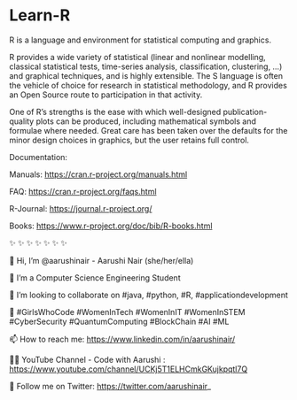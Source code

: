# Learn-R

R is a language and environment for statistical computing and graphics. 

R provides a wide variety of statistical (linear and nonlinear modelling, classical statistical tests, time-series analysis, classification, clustering, …) and graphical techniques, and is highly extensible. The S language is often the vehicle of choice for research in statistical methodology, and R provides an Open Source route to participation in that activity.

One of R’s strengths is the ease with which well-designed publication-quality plots can be produced, including mathematical symbols and formulae where needed. Great care has been taken over the defaults for the minor design choices in graphics, but the user retains full control.

Documentation: 

Manuals: https://cran.r-project.org/manuals.html

FAQ: https://cran.r-project.org/faqs.html

R-Journal: https://journal.r-project.org/

Books: https://www.r-project.org/doc/bib/R-books.html

✨ ✨ ✨ ✨ ✨ ✨ ✨

👋 Hi, I’m @aarushinair - Aarushi Nair (she/her/ella)

👀 I’m a Computer Science Engineering Student

💞️ I’m looking to collaborate on #java, #python, #R, #applicationdevelopment

🌱 #GirlsWhoCode #WomenInTech #WomenInIT #WomenInSTEM #CyberSecurity #QuantumComputing #BlockChain #AI #ML

📫 How to reach me: https://www.linkedin.com/in/aarushinair/

👩‍🏫 YouTube Channel - Code with Aarushi : https://www.youtube.com/channel/UCKj5T1ELHCmkGKujkpqtl7Q

🙋‍ Follow me on Twitter: https://twitter.com/aarushinair_
